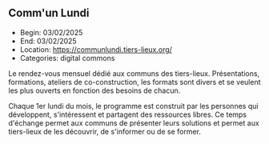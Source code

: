 ## Comm'un Lundi

- Begin: 03/02/2025
- End: 03/02/2025
- Location: https://communlundi.tiers-lieux.org/
- Categories: digital commons

Le rendez-vous mensuel dédié aux communs des tiers-lieux.
Présentations, formations, ateliers de co-construction, les formats sont divers et se veulent les plus ouverts en
fonction des besoins de chacun.
 
 Chaque 1er lundi du mois, le programme est construit par les personnes qui développent, s'intéressent et partagent des
 ressources libres. Ce temps d'échange permet aux communs de présenter leurs solutions et permet aux tiers-lieux de les
 découvrir, de s'informer ou de se former.
